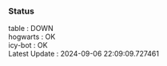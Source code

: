 ### Status


table : DOWN  
hogwarts : OK  
icy-bot : OK  
Latest Update : 2024-09-06 22:09:09.727461
